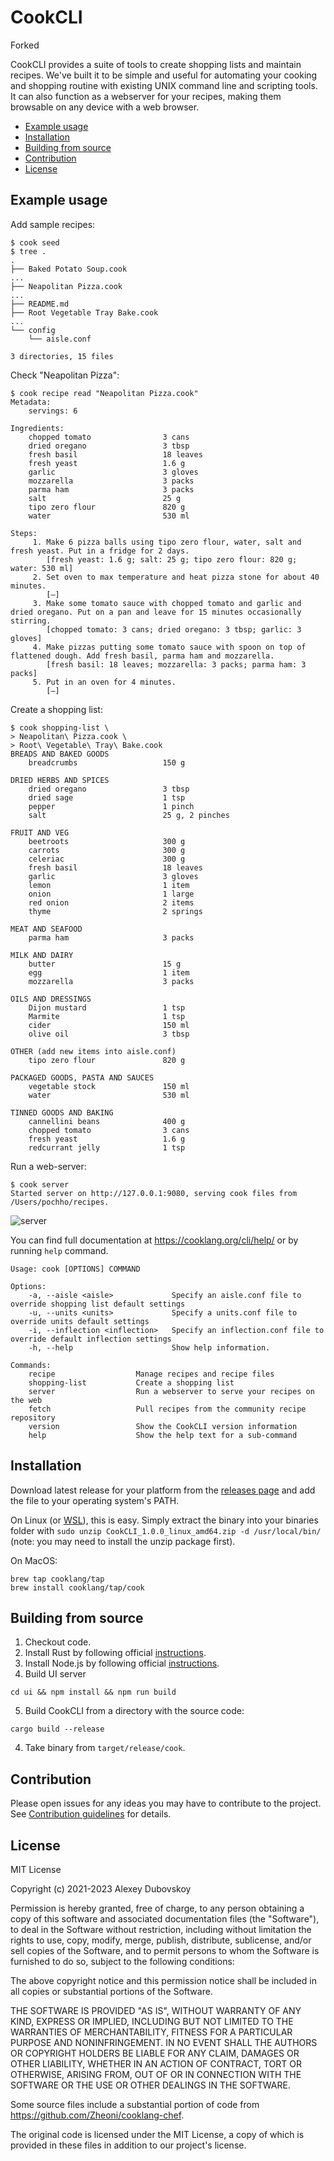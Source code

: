 # CookCLI

Forked

CookCLI provides a suite of tools to create shopping lists and maintain recipes. We've built it to be simple and useful for automating your cooking and shopping routine with existing UNIX command line and scripting tools. It can also function as a webserver for your recipes, making them browsable on any device with a web browser.

* [Example usage](#example-usage)  
* [Installation](#installation)  
* [Building from source](#building-from-source)  
* [Contribution](#contribution)  
* [License](#license)  

## Example usage

Add sample recipes:

```
$ cook seed
$ tree .
.
├── Baked Potato Soup.cook
...
├── Neapolitan Pizza.cook
...
├── README.md
├── Root Vegetable Tray Bake.cook
...
└── config
    └── aisle.conf

3 directories, 15 files
```

Check "Neapolitan Pizza":
```
$ cook recipe read "Neapolitan Pizza.cook"
Metadata:
    servings: 6

Ingredients:
    chopped tomato                3 cans
    dried oregano                 3 tbsp
    fresh basil                   18 leaves
    fresh yeast                   1.6 g
    garlic                        3 gloves
    mozzarella                    3 packs
    parma ham                     3 packs
    salt                          25 g
    tipo zero flour               820 g
    water                         530 ml

Steps:
     1. Make 6 pizza balls using tipo zero flour, water, salt and fresh yeast. Put in a fridge for 2 days.
        [fresh yeast: 1.6 g; salt: 25 g; tipo zero flour: 820 g; water: 530 ml]
     2. Set oven to max temperature and heat pizza stone for about 40 minutes.
        [–]
     3. Make some tomato sauce with chopped tomato and garlic and dried oregano. Put on a pan and leave for 15 minutes occasionally stirring.
        [chopped tomato: 3 cans; dried oregano: 3 tbsp; garlic: 3 gloves]
     4. Make pizzas putting some tomato sauce with spoon on top of flattened dough. Add fresh basil, parma ham and mozzarella.
        [fresh basil: 18 leaves; mozzarella: 3 packs; parma ham: 3 packs]
     5. Put in an oven for 4 minutes.
        [–]

```

Create a shopping list:
```
$ cook shopping-list \
> Neapolitan\ Pizza.cook \
> Root\ Vegetable\ Tray\ Bake.cook
BREADS AND BAKED GOODS
    breadcrumbs                   150 g

DRIED HERBS AND SPICES
    dried oregano                 3 tbsp
    dried sage                    1 tsp
    pepper                        1 pinch
    salt                          25 g, 2 pinches

FRUIT AND VEG
    beetroots                     300 g
    carrots                       300 g
    celeriac                      300 g
    fresh basil                   18 leaves
    garlic                        3 gloves
    lemon                         1 item
    onion                         1 large
    red onion                     2 items
    thyme                         2 springs

MEAT AND SEAFOOD
    parma ham                     3 packs

MILK AND DAIRY
    butter                        15 g
    egg                           1 item
    mozzarella                    3 packs

OILS AND DRESSINGS
    Dijon mustard                 1 tsp
    Marmite                       1 tsp
    cider                         150 ml
    olive oil                     3 tbsp

OTHER (add new items into aisle.conf)
    tipo zero flour               820 g

PACKAGED GOODS, PASTA AND SAUCES
    vegetable stock               150 ml
    water                         530 ml

TINNED GOODS AND BAKING
    cannellini beans              400 g
    chopped tomato                3 cans
    fresh yeast                   1.6 g
    redcurrant jelly              1 tsp
```

Run a web-server:

    $ cook server
    Started server on http://127.0.0.1:9080, serving cook files from /Users/pochho/recipes.

![server](https://user-images.githubusercontent.com/4168619/148116974-7010e265-5aa8-4990-a4b9-f85abe3eafb0.png)


You can find full documentation at https://cooklang.org/cli/help/ or by running `help` command.

```
Usage: cook [OPTIONS] COMMAND

Options:
    -a, --aisle <aisle>             Specify an aisle.conf file to override shopping list default settings 
    -u, --units <units>             Specify a units.conf file to override units default settings
    -i, --inflection <inflection>   Specify an inflection.conf file to override default inflection settings
    -h, --help                      Show help information.

Commands:
    recipe                  Manage recipes and recipe files
    shopping-list           Create a shopping list
    server                  Run a webserver to serve your recipes on the web
    fetch                   Pull recipes from the community recipe repository
    version                 Show the CookCLI version information
    help                    Show the help text for a sub-command
```

## Installation

Download latest release for your platform from the [releases page](https://github.com/cooklang/CookCLI/releases) and add the file to your operating system's PATH.

On Linux (or [WSL](https://docs.microsoft.com/en-us/windows/wsl/about)), this is easy. Simply extract the binary into your binaries folder with `sudo unzip CookCLI_1.0.0_linux_amd64.zip -d /usr/local/bin/` (note: you may need to install the unzip package first). 

On MacOS:

    brew tap cooklang/tap
    brew install cooklang/tap/cook


## Building from source

1. Checkout code.
2. Install Rust by following official [instructions](https://www.rust-lang.org/tools/install).
3. Install Node.js by following official [instructions](https://nodejs.org/en/learn/getting-started/how-to-install-nodejs).
4. Build UI server

```
cd ui && npm install && npm run build
```
5. Build CookCLI from a directory with the source code:

```
cargo build --release
```
4. Take binary from `target/release/cook`.

## Contribution

Please open issues for any ideas you may have to contribute to the project. See [Contribution guidelines](CONTRIBUTING.md) for details.

## License

MIT License

Copyright (c) 2021-2023 Alexey Dubovskoy

Permission is hereby granted, free of charge, to any person obtaining a copy
of this software and associated documentation files (the "Software"), to deal
in the Software without restriction, including without limitation the rights
to use, copy, modify, merge, publish, distribute, sublicense, and/or sell
copies of the Software, and to permit persons to whom the Software is
furnished to do so, subject to the following conditions:

The above copyright notice and this permission notice shall be included in all
copies or substantial portions of the Software.

THE SOFTWARE IS PROVIDED "AS IS", WITHOUT WARRANTY OF ANY KIND, EXPRESS OR
IMPLIED, INCLUDING BUT NOT LIMITED TO THE WARRANTIES OF MERCHANTABILITY,
FITNESS FOR A PARTICULAR PURPOSE AND NONINFRINGEMENT. IN NO EVENT SHALL THE
AUTHORS OR COPYRIGHT HOLDERS BE LIABLE FOR ANY CLAIM, DAMAGES OR OTHER
LIABILITY, WHETHER IN AN ACTION OF CONTRACT, TORT OR OTHERWISE, ARISING FROM,
OUT OF OR IN CONNECTION WITH THE SOFTWARE OR THE USE OR OTHER DEALINGS IN THE
SOFTWARE.

Some source files include a substantial portion of code from
https://github.com/Zheoni/cooklang-chef.

The original code is licensed under the MIT License, a copy of which
is provided in these files in addition to our project's license.
